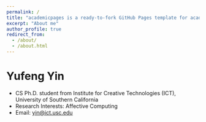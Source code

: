 ```yaml
---
permalink: /
title: "academicpages is a ready-to-fork GitHub Pages template for academic personal websites"
excerpt: "About me"
author_profile: true
redirect_from: 
  - /about/
  - /about.html
---
```


Yufeng Yin
======
* CS Ph.D. student from Institute for Creative Technologies (ICT), University of Southern California
* Research Interests: Affective Computing
* Email: [yin@ict.usc.edu](yin@ict.usc.edu)
